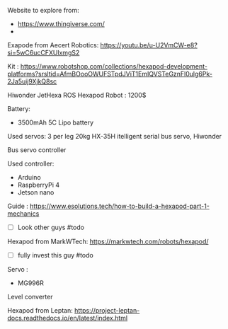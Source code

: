 
Website to explore from:
- https://www.thingiverse.com/
- 


Exapode from Aecert Robotics: https://youtu.be/u-U2VmCW-e8?si=5wC6ucCFXUlxmgS2


Kit : https://www.robotshop.com/collections/hexapod-development-platforms?srsltid=AfmBOooOWUFSTpdJViT1EmIQVSTeGznFl0ulg6Pk-2Ja5uij9XjkQ8sc

 Hiwonder JetHexa ROS Hexapod Robot : 1200$

Battery: 
- 3500mAh 5C Lipo battery

Used servos:
3 per leg
20kg
HX-35H itelligent serial bus servo, Hiwonder



Bus servo controller 

Used controller:
- Arduino
- RaspberryPi 4
- Jetson nano 


Guide : https://www.esolutions.tech/how-to-build-a-hexapod-part-1-mechanics
- [ ] Look other guys #todo 


Hexapod from MarkWTech:  https://markwtech.com/robots/hexapod/ 
- [ ] fully invest this guy #todo 

Servo :
- MG996R

Level converter 

Hexapod from Leptan: https://project-leptan-docs.readthedocs.io/en/latest/index.html


